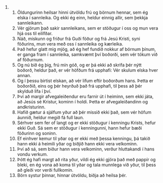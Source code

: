 <ol>
  <li>
    <ol>
      <li>Öldungurinn heilsar hinni útvöldu frú og börnum hennar, sem ég elska í sannleika. Og ekki ég einn, heldur einnig allir, sem þekkja sannleikann.</li>
      <li>Vér gjörum það sakir sannleikans, sem er stöðugur í oss og mun vera hjá oss til eilífðar.</li>
      <li>Náð, miskunn og friður frá Guði föður og frá Jesú Kristi, syni föðurins, mun vera með oss í sannleika og kærleika.</li>
      <li>Það hefur glatt mig mjög, að ég hef fundið nokkur af börnum þínum, er ganga fram í sannleika, samkvæmt því boðorði, sem vér tókum við af föðurnum.</li>
      <li>Og nú bið ég þig, frú mín góð, og er þá ekki að skrifa þér nýtt boðorð, heldur það, er vér höfðum frá upphafi: Vér skulum elska hver annan.</li>
      <li>Og í þessu birtist elskan, að vér lifum eftir boðorðum hans. Þetta er boðorðið, eins og þér heyrðuð það frá upphafi, til þess að þér skylduð lifa í því.</li>
      <li>Því að margir afvegaleiðendur eru farnir út í heiminn, sem ekki játa, að Jesús sé Kristur, kominn í holdi. Þetta er afvegaleiðandinn og andkristurinn.</li>
      <li>Hafið gætur á sjálfum yður að þér missið ekki það, sem vér höfum áunnið, heldur megið fá full laun.</li>
      <li>Sérhver sem fer of langt og er ekki stöðugur í kenningu Krists, hefur ekki Guð. Sá sem er stöðugur í kenningunni, hann hefur bæði föðurinn og soninn.</li>
      <li>Ef einhver kemur til yðar og er ekki með þessa kenningu, þá takið hann ekki á heimili yðar og biðjið hann ekki vera velkominn.</li>
      <li>Því að sá, sem biður hann vera velkominn, verður hluttakandi í hans vondu verkum.</li>
      <li>Þótt ég hafi margt að rita yður, vildi ég ekki gjöra það með pappír og bleki, en ég vona að koma til yðar og tala munnlega við yður, til þess að gleði vor verði fullkomin.</li>
      <li>Börn systur þinnar, hinnar útvöldu, biðja að heilsa þér.</li>
    </ol>
  </li>
</ol>